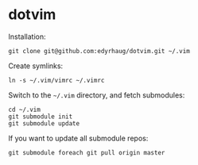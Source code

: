 dotvim
======

Installation:

    git clone git@github.com:edyrhaug/dotvim.git ~/.vim

Create symlinks:

    ln -s ~/.vim/vimrc ~/.vimrc

Switch to the `~/.vim` directory, and fetch submodules:

    cd ~/.vim
    git submodule init
    git submodule update

If you want to update all submodule repos:

    git submodule foreach git pull origin master
